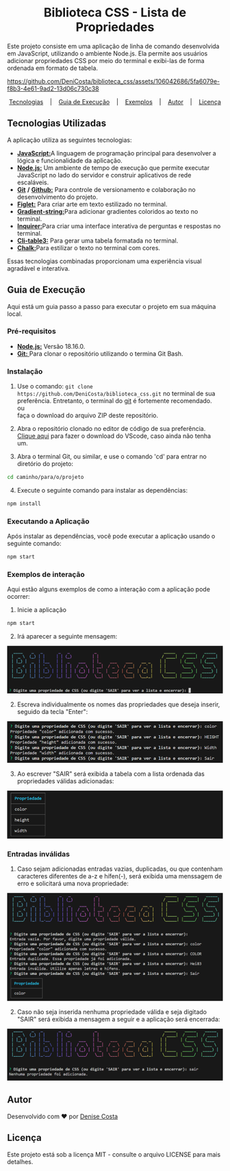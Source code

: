 # <center> Biblioteca CSS - Lista de Propriedades

Este projeto consiste em uma aplicação de linha de comando desenvolvida em JavaScript, utilizando o ambiente Node.js. Ela permite aos usuários adicionar propriedades CSS por meio do terminal e exibi-las de forma ordenada em formato de tabela.

https://github.com/DeniCosta/biblioteca_css/assets/106042686/5fa6079e-f8b3-4e61-9ad2-13d06c730c38

<p align="center">
<a href="#tecnologias-utilizadas">Tecnologias</a>
&nbsp;&nbsp;&nbsp;|&nbsp;&nbsp;&nbsp;
<a href="#guia-de-execução">Guia de Execução</a>
&nbsp;&nbsp;&nbsp;|&nbsp;&nbsp;&nbsp;
<a href="#exemplos-de-interação">Exemplos</a>
&nbsp;&nbsp;&nbsp;|&nbsp;&nbsp;&nbsp;
<a href="#autor">Autor</a>
&nbsp;&nbsp;&nbsp;|&nbsp;&nbsp;&nbsp;
<a href="#licença">Licença</a>
</p>

## Tecnologias Utilizadas

A aplicação utiliza as seguintes tecnologias:

- [**JavaScript:**](https://developer.mozilla.org/en-US/docs/Web/JavaScript)A linguagem de programação principal para desenvolver a lógica e funcionalidade da aplicação.
- [**Node.js:**](https://nodejs.org/en/docs) Um ambiente de tempo de execução que permite executar JavaScript no lado do servidor e construir aplicativos de rede escaláveis.
- [**Git**](https://nodejs.org/en/docs) **/** [**Github:**](https://docs.github.com/pt) Para controle de versionamento e colaboração no desenvolvimento do projeto.
- [**Figlet:**](https://www.npmjs.com/package/figlet) Para criar arte em texto estilizado no terminal.
- [**Gradient-string:**](https://www.npmjs.com/package/gradient-string)Para adicionar gradientes coloridos ao texto no terminal.
- [**Inquirer:**](https://www.npmjs.com/package/inquirer)Para criar uma interface interativa de perguntas e respostas no terminal.
- [**Cli-table3:**](https://www.npmjs.com/package/cli-table3) Para gerar uma tabela formatada no terminal.
- [**Chalk:**](https://www.npmjs.com/package/chalk)Para estilizar o texto no terminal com cores.

Essas tecnologias combinadas proporcionam uma experiência visual agradável e interativa.

## Guia de Execução

Aqui está um guia passo a passo para executar o projeto em sua máquina local.

### Pré-requisitos

- [**Node.js:**](https://nodejs.org/) Versão 18.16.0. 
- [**Git:** ](https://git-scm.com/) Para clonar o repositório utilizando o termina Git Bash. 

### Instalação

1. Use o comando: `git clone https://github.com/DeniCosta/biblioteca_css.git` no terminal de sua preferência. Entretanto, o terminal do [git](https://git-scm.com) é fortemente recomendado.<br>
ou<br>
faça o download do arquivo ZIP deste repositório.

2. Abra o repositório clonado no editor de código de sua preferência. [Clique aqui](https://code.visualstudio.com) para fazer o download do VScode, caso ainda não tenha um.

3. Abra o terminal Git, ou similar, e use o comando 'cd' para entrar no diretório do projeto:

```bash
cd caminho/para/o/projeto
```

4. Execute o seguinte comando para instalar as dependências:

```bash
npm install
```

### Executando a Aplicação

Após instalar as dependências, você pode executar a aplicação usando o seguinte comando:

```bash
npm start
```

### Exemplos de interação
Aqui estão alguns exemplos de como a interação com a aplicação pode ocorrer:

1. Inicie a aplicação
```bash
npm start
```
2. Irá aparecer a seguinte mensagem:

![`Digite uma propriedade de CSS (ou digite 'SAIR' para ver a lista e encerrar):`](./src/utils/inicio.png)

2. Escreva individualmente os nomes das propriedades que deseja inserir, seguido da tecla "Enter":

![`inputs`](./src/utils/inputs_sucesso.png)

3. Ao escrever "SAIR" será exibida a tabela com a lista ordenada das propriedades válidas adicionadas:

![`output sucesso`](./src/utils/resultado_sucesso.png)

### Entradas inválidas
1. Caso sejam adicionadas entradas vazias, duplicadas, ou que contenham caracteres diferentes de a-z e hífen(-), será exibida uma menssagem de erro e solicitará uma nova propriedade:

![`entradas inválidas`](./src/utils/erro.png)

2. Caso não seja inserida nenhuma propriedade válida e seja digitado "SAIR" será exibida a mensagem a seguir e a aplicação será encerrada:

![`lista vazia`](./src/utils/lista_vazia.png)

## Autor

Desenvolvido com ❤️ por [Denise Costa](https://www.linkedin.com/in/-denisecosta-/)

## Licença

Este projeto está sob a licença MIT - consulte o arquivo LICENSE para mais detalhes.


